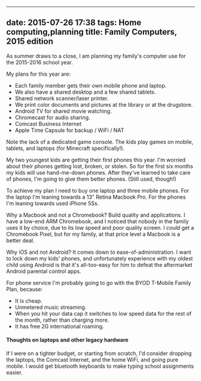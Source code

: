 
---
date: 2015-07-26 17:38
tags: Home computing,planning
title: Family Computers, 2015 edition
---

As summer draws to a close, I am planning my family's computer use for the
2015-2016 school year.

My plans for this year are:

* Each family member gets their own mobile phone and laptop.
* We also have a shared desktop and a few shared tablets.
* Shared network scanner/laser printer.
* We print color documents and pictures at the library or at the drugstore.
* Android TV for shared movie watching.
* Chromecast for audio sharing.
* Comcast Business Internet
* Apple Time Capsule for backup / WiFi / NAT

Note the lack of a dedicated game console. The kids play games on mobile,
tablets, and laptops (for Minecraft specifically!).

My two youngest kids are getting their first phones this year. I'm worried
about their phones getting lost, broken, or stolen. So for the first six
months my kids will use hand-me-down phones. After they've learned to take
care of phones, I'm going to give them better phones. (Still used, though!)

To achieve my plan I need to buy one laptop and three mobile phones. For the
laptop I'm leaning towards a 13" Retina Macbook Pro. For the phones I'm
leaning towards used iPhone 5Ss.

Why a Macbook and not a Chromebook? Build quality and applications. I have a
low-end ARM Chromebook, and I noticed that nobody in the family uses it by
choice, due to its low speed and poor quality screen. I _could_ get a
Chromebook Pixel, but for my family, at that price level a Macbook is a better
deal.

Why iOS and not Android? It comes down to ease-of-administration. I want to
lock down my kids' phones, and unfortunately experience with my oldest child
using Android is that it's all-too-easy for him to defeat the aftermarket
Android parental control apps.

For phone service I'm probably going to go with the BYOD T-Mobile Family Plan,
because:

* It is cheap.
* Unmetered music streaming.
* When you hit your data cap it switches to low speed data for the rest of the month, rather than charging more.
* It has free 2G international roaming.

####  Thoughts on laptops and other legacy hardware

If I were on a tighter budget, or starting from scratch, I'd consider dropping
the laptops, the Comcast Internet, and the home WiFi, and going pure mobile. I
would get bluetooth keyboards to make typing school assignments easier.
